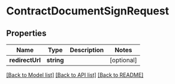 # ContractDocumentSignRequest

## Properties
Name | Type | Description | Notes
------------ | ------------- | ------------- | -------------
**redirectUrl** | **string** |  | [optional] 

[[Back to Model list]](../README.md#documentation-for-models) [[Back to API list]](../README.md#documentation-for-api-endpoints) [[Back to README]](../README.md)


